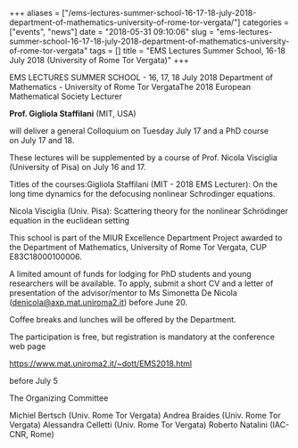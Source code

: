 +++
aliases = ["/ems-lectures-summer-school-16-17-18-july-2018-department-of-mathematics-university-of-rome-tor-vergata/"]
categories = ["events", "news"]
date = "2018-05-31 09:10:06"
slug = "ems-lectures-summer-school-16-17-18-july-2018-department-of-mathematics-university-of-rome-tor-vergata"
tags = []
title = "EMS Lectures Summer School, 16-18 July 2018 (University of Rome Tor Vergata)"
+++



EMS LECTURES SUMMER SCHOOL - 16, 17, 18 July 2018 Department of
Mathematics - University of Rome Tor VergataThe 2018 European
Mathematical Society Lecturer

**Prof. Gigliola Staffilani** (MIT, USA)

will deliver a general Colloquium on Tuesday July 17 and a PhD course on July 17 and 18.

These lectures will be supplemented by a course of Prof. Nicola
Visciglia (University of Pisa) on July 16 and 17.

Titles of the courses:Gigliola Staffilani (MIT - 2018 EMS Lecturer): On
the long time dynamics for the defocusing nonlinear Schrodinger
equations.

Nicola Visciglia (Univ. Pisa): Scattering theory for the nonlinear
Schrödinger equation in the euclidean setting

This school is part of the MIUR Excellence Department Project awarded to
the Department of Mathematics, University of Rome Tor Vergata, CUP
E83C18000100006.

A limited amount of funds for lodging for PhD students and young
researchers will be available. To apply, submit a short CV and a letter
of presentation of the advisor/mentor to Ms Simonetta De Nicola
([denicola@axp.mat.uniroma2.it](denicola@axp.mat.uniroma2.it)) before June 20.

Coffee breaks and lunches will be offered by the Department.

The participation is free, but registration is mandatory at the
conference web page

<https://www.mat.uniroma2.it/~dott/EMS2018.html>

before July 5

The Organizing Committee

Michiel Bertsch (Univ. Rome Tor Vergata) Andrea Braides (Univ. Rome Tor
Vergata) Alessandra Celletti (Univ. Rome Tor Vergata) Roberto Natalini
(IAC-CNR, Rome)


